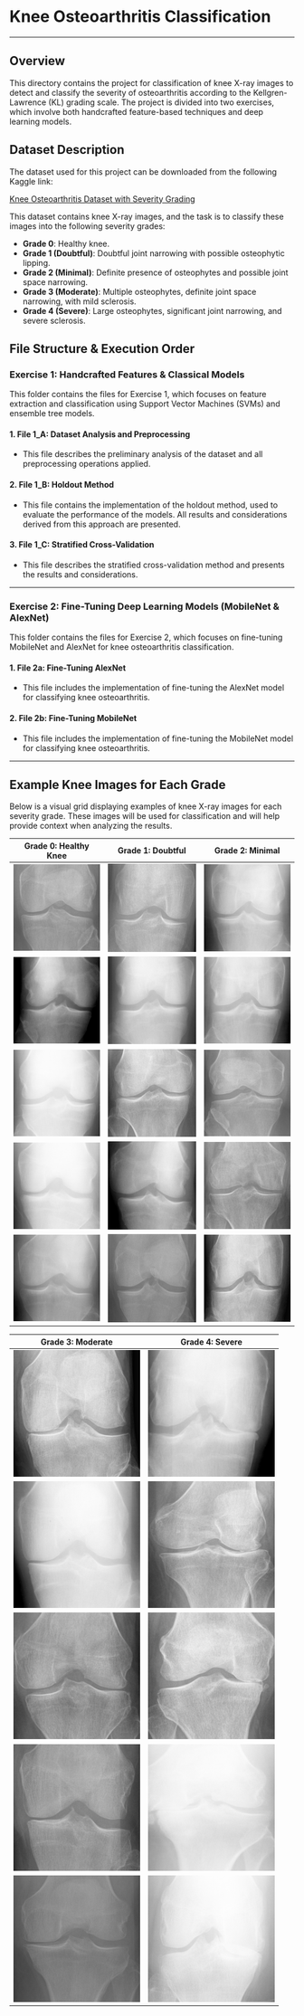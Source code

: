 # Knee Osteoarthritis Classification 

---

## Overview

This directory contains the project for classification of knee X-ray images to detect and classify the severity of osteoarthritis according to the Kellgren-Lawrence (KL) grading scale. The project is divided into two exercises, which involve both handcrafted feature-based techniques and deep learning models.

## Dataset Description

The dataset used for this project can be downloaded from the following Kaggle link:

[Knee Osteoarthritis Dataset with Severity Grading](https://www.kaggle.com/datasets/shashwatwork/knee-osteoarthritis-dataset-with-severity?resource=download)

This dataset contains knee X-ray images, and the task is to classify these images into the following severity grades:

- **Grade 0**: Healthy knee.
- **Grade 1 (Doubtful)**: Doubtful joint narrowing with possible osteophytic lipping.
- **Grade 2 (Minimal)**: Definite presence of osteophytes and possible joint space narrowing.
- **Grade 3 (Moderate)**: Multiple osteophytes, definite joint space narrowing, with mild sclerosis.
- **Grade 4 (Severe)**: Large osteophytes, significant joint narrowing, and severe sclerosis.

## File Structure & Execution Order

### Exercise 1: Handcrafted Features & Classical Models

This folder contains the files for Exercise 1, which focuses on feature extraction and classification using Support Vector Machines (SVMs) and ensemble tree models.

#### 1. **File 1_A: Dataset Analysis and Preprocessing**
   - This file describes the preliminary analysis of the dataset and all preprocessing operations applied.

#### 2. **File 1_B: Holdout Method**
   - This file contains the implementation of the holdout method, used to evaluate the performance of the models. All results and considerations derived from this approach are presented.

#### 3. **File 1_C: Stratified Cross-Validation**
   - This file describes the stratified cross-validation method and presents the results and considerations.


---

### Exercise 2: Fine-Tuning Deep Learning Models (MobileNet & AlexNet)

This folder contains the files for Exercise 2, which focuses on fine-tuning MobileNet and AlexNet for knee osteoarthritis classification.

#### 1. **File 2a: Fine-Tuning AlexNet**
   - This file includes the implementation of fine-tuning the AlexNet model for classifying knee osteoarthritis.

#### 2. **File 2b: Fine-Tuning MobileNet**
   - This file includes the implementation of fine-tuning the MobileNet model for classifying knee osteoarthritis.


---

## Example Knee Images for Each Grade

Below is a visual grid displaying examples of knee X-ray images for each severity grade. These images will be used for classification and will help provide context when analyzing the results.

| **Grade 0: Healthy Knee** | **Grade 1: Doubtful** | **Grade 2: Minimal** |
|:--------------------------:|:---------------------:|:--------------------:|
| ![Grade 0 Example](images/Grade_0/9009927_2.png) | ![Grade 1 Example](images/Grade_1/9035317R.png) | ![Grade 2 Example](images/Grade_2/9008884L.png) |
| ![Grade 0 Example](images/Grade_0/9049447_1.png) | ![Grade 1 Example](images/Grade_1/9046206R.png) | ![Grade 2 Example](images/Grade_2/9008884R.png) |
| ![Grade 0 Example](images/Grade_0/9062161_1.png) | ![Grade 1 Example](images/Grade_1/9048789R.png) | ![Grade 2 Example](images/Grade_2/9009927R.png) |
| ![Grade 0 Example](images/Grade_0/9088841_2.png) | ![Grade 1 Example](images/Grade_1/9049447L.png) | ![Grade 2 Example](images/Grade_2/9009957R.png) |
| ![Grade 0 Example](images/Grade_0/9287295_2.png) | ![Grade 1 Example](images/Grade_1/9049999L.png) | ![Grade 2 Example](images/Grade_2/9011053R.png) |

| **Grade 3: Moderate** | **Grade 4: Severe** |
|:---------------------:|:-------------------:|
| ![Grade 3 Example](images/Grade_3/9011053L.png) | ![Grade 4 Example](images/Grade_4/9012867R.png) |
| ![Grade 3 Example](images/Grade_3/9012867L.png) | ![Grade 4 Example](images/Grade_4/9048789L.png) |
| ![Grade 3 Example](images/Grade_3/9018389L.png) | ![Grade 4 Example](images/Grade_4/9055836R.png) |
| ![Grade 3 Example](images/Grade_3/9027422L.png) | ![Grade 4 Example](images/Grade_4/9069393L.png) |
| ![Grade 3 Example](images/Grade_3/9037494L.png) | ![Grade 4 Example](images/Grade_4/9101066R.png) |
